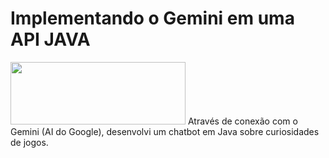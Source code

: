 # Implementando o Gemini em uma API JAVA
<img src="https://upload.wikimedia.org/wikipedia/commons/thumb/8/8a/Google_Gemini_logo.svg/2560px-Google_Gemini_logo.svg.png" width="280" height="100" />
Através de conexão com o Gemini (AI do Google), desenvolvi um chatbot em Java sobre curiosidades de jogos. 
